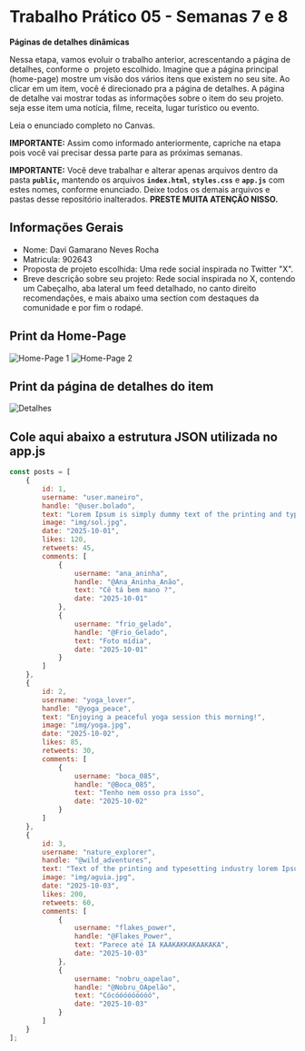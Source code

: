 # Trabalho Prático 05 - Semanas 7 e 8

**Páginas de detalhes dinâmicas**

Nessa etapa, vamos evoluir o trabalho anterior, acrescentando a página de detalhes, conforme o  projeto escolhido. Imagine que a página principal (home-page) mostre um visão dos vários itens que existem no seu site. Ao clicar em um item, você é direcionado pra a página de detalhes. A página de detalhe vai mostrar todas as informações sobre o item do seu projeto. seja esse item uma notícia, filme, receita, lugar turístico ou evento.

Leia o enunciado completo no Canvas. 

**IMPORTANTE:** Assim como informado anteriormente, capriche na etapa pois você vai precisar dessa parte para as próximas semanas. 

**IMPORTANTE:** Você deve trabalhar e alterar apenas arquivos dentro da pasta **`public`,** mantendo os arquivos **`index.html`**, **`styles.css`** e **`app.js`** com estes nomes, conforme enunciado. Deixe todos os demais arquivos e pastas desse repositório inalterados. **PRESTE MUITA ATENÇÃO NISSO.**

## Informações Gerais

- Nome: Davi Gamarano Neves Rocha
- Matricula: 902643
- Proposta de projeto escolhida: Uma rede social inspirada no Twitter "X".
- Breve descrição sobre seu projeto: Rede social inspirada no X, contendo um Cabeçalho, aba lateral um feed detalhado, no canto direito recomendações, e mais abaixo uma section com destaques da comunidade e por fim o rodapé.

## Print da Home-Page

![Home-Page 1](./public/img/print_parte_1.png)
![Home-Page 2](./public/img/print_parte_2.png)

## Print da página de detalhes do item

![Detalhes](./public/img/print_detalhes_comentario.png)

## Cole aqui abaixo a estrutura JSON utilizada no app.js

```javascript
const posts = [
    {
        id: 1,
        username: "user.maneiro",
        handle: "@user.bolado",
        text: "Lorem Ipsum is simply dummy text of the printing and typesetting industry.",
        image: "img/sol.jpg",
        date: "2025-10-01",
        likes: 120,
        retweets: 45,
        comments: [
            {
                username: "ana_aninha",
                handle: "@Ana_Aninha_Anão",
                text: "Cê tá bem mano ?",
                date: "2025-10-01"
            },
            {
                username: "frio_gelado",
                handle: "@Frio_Gelado",
                text: "Foto mídia",
                date: "2025-10-01"
            }
        ]
    },
    {
        id: 2,
        username: "yoga_lover",
        handle: "@yoga_peace",
        text: "Enjoying a peaceful yoga session this morning!",
        image: "img/yoga.jpg",
        date: "2025-10-02",
        likes: 85,
        retweets: 30,
        comments: [
            {
                username: "boca_085",
                handle: "@Boca_085",
                text: "Tenho nem osso pra isso",
                date: "2025-10-02"
            }
        ]
    },
    {
        id: 3,
        username: "nature_explorer",
        handle: "@wild_adventures",
        text: "Text of the printing and typesetting industry lorem Ipsum is simply dummy Took a galley to make a type when an unknown printer specimen book.",
        image: "img/aguia.jpg",
        date: "2025-10-03",
        likes: 200,
        retweets: 60,
        comments: [
            {
                username: "flakes_power",
                handle: "@Flakes_Power",
                text: "Parece até IA KAAKAKKAKAAKAKA",
                date: "2025-10-03"
            },
            {
                username: "nobru_oapelao",
                handle: "@Nobru_OApelão",
                text: "Cócóóóóóóóóó",
                date: "2025-10-03"
            }
        ]
    }
];
```